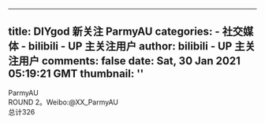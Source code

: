 
---
title: DIYgod 新关注 ParmyAU
categories: 
    - 社交媒体
    - bilibili - UP 主关注用户
author: bilibili - UP 主关注用户
comments: false
date: Sat, 30 Jan 2021 05:19:21 GMT
thumbnail: ''
---

<div>   
ParmyAU<br>ROUND 2。Weibo:@XX_ParmyAU<br>总计326  
</div>
            